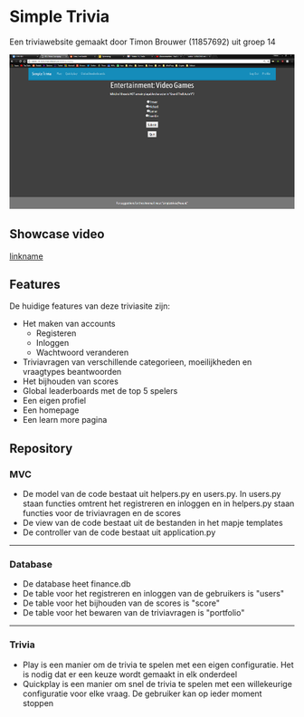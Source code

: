 # Simple Trivia

Een triviawebsite gemaakt door Timon Brouwer (11857692) uit groep 14

![schets](schetsen/Screenshot.png)


## Showcase video

[linkname](https://youtu.be/nFYVZa-RNZc)

## Features

De huidige features van deze triviasite zijn:

- Het maken van accounts
  - Registeren
  - Inloggen
  - Wachtwoord veranderen
- Triviavragen van verschillende categorieen, moeilijkheden en vraagtypes beantwoorden
- Het bijhouden van scores
- Global leaderboards met de top 5 spelers
- Een eigen profiel
- Een homepage
- Een learn more pagina

## Repository

### MVC
- De model van de code bestaat uit helpers.py en users.py. In users.py staan functies omtrent het registreren en inloggen en in helpers.py staan functies voor de triviavragen en de scores
- De view van de code bestaat uit de bestanden in het mapje templates
- De controller van de code bestaat uit application.py
-------------
### Database
- De database heet finance.db
- De table voor het registreren en inloggen van de gebruikers is "users"
- De table voor het bijhouden van de scores is "score"
- De table voor het bewaren van de triviavragen is "portfolio"
-------------
### Trivia
- Play is een manier om de trivia te spelen met een eigen configuratie. Het is nodig dat er een keuze wordt gemaakt in elk onderdeel
- Quickplay is een manier om snel de trivia te spelen met een willekeurige configuratie voor elke vraag. De gebruiker kan op ieder moment stoppen
